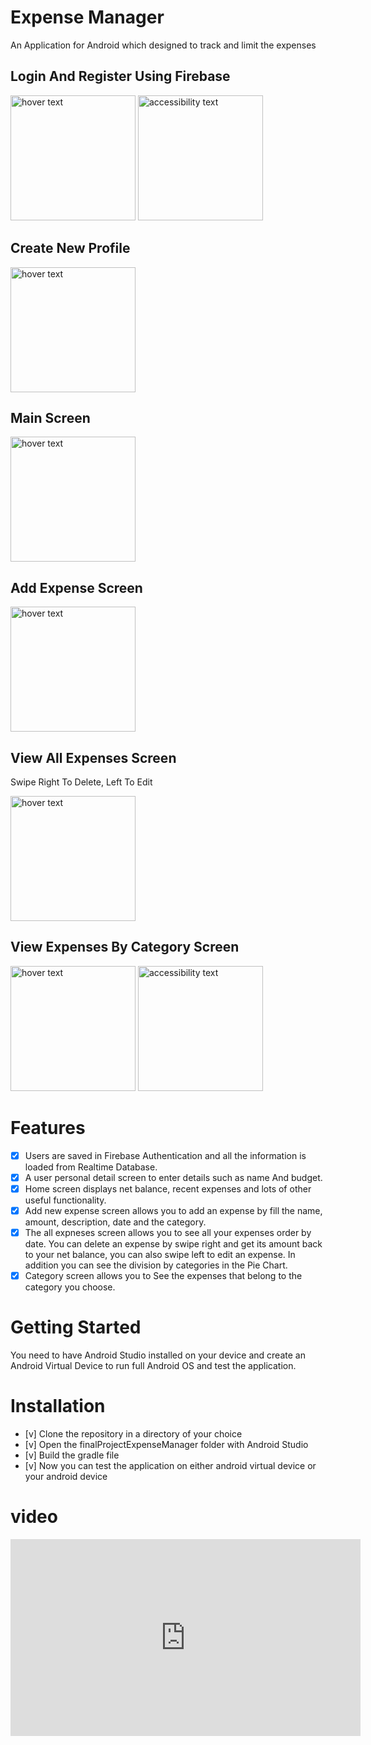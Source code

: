 # Expense Manager
 An Application for Android which designed to track and limit the expenses


  ## Login And Register Using Firebase
<p align="left">
  <img src="https://github.com/barmizrahi/finalProjectExpenseManager/blob/master/images/start.jpeg" width="200" title="hover text">
  <img src="https://github.com/barmizrahi/finalProjectExpenseManager/blob/master/images/sign%20in.jpeg" width="200" alt="accessibility text">
</p>

  ## Create New Profile
  <p align="left">
    <img src="https://github.com/barmizrahi/finalProjectExpenseManager/blob/master/images/personal.jpeg" width="200" title="hover text">
 </p>


  ## Main Screen
  <p align="left">
    <img src="https://github.com/barmizrahi/finalProjectExpenseManager/blob/master/images/main.jpeg" width="200" title="hover text">
 </p>


  ## Add Expense Screen
  <p align="left">
    <img src="https://github.com/barmizrahi/finalProjectExpenseManager/blob/master/images/add%20expense.jpeg" width="200" title="hover text">
 </p>

  ## View All Expenses Screen
  <t align="left"> 
   Swipe Right To Delete, Left To Edit
 </t>
  <p align="left">
    <img src="https://github.com/barmizrahi/finalProjectExpenseManager/blob/master/images/all%20expenses.jpeg" width="200" title="hover text">
 </p>


  ## View Expenses By Category Screen
  <p align="left">
    <img src="https://github.com/barmizrahi/finalProjectExpenseManager/blob/master/images/view%20all%20catagory.jpeg" width="200" title="hover text">
    <img src="https://github.com/barmizrahi/finalProjectExpenseManager/blob/master/images/view%20expense%20by%20catagory.jpeg" width="200" alt="accessibility text">
   </p>


# Features

 - [x]  Users are saved in Firebase Authentication and all the information is loaded from Realtime Database.
 - [x]  A user personal detail screen to enter details such as name And budget.  
 - [x]  Home screen displays net balance, recent expenses and lots of other useful functionality.
 - [x]  Add new expense screen allows you to add an expense by fill the name, amount, description, date and the category. 
 - [x]  The all expneses screen allows you to see all your expenses order by date. You can delete an expense by swipe right and get its amount back to your net balance, you can also swipe left to edit an expense. In addition you can see the division by categories in the Pie Chart.
 - [x]  Category screen allows you to See the expenses that belong to the category you choose.

# Getting Started
   You need to have Android Studio installed on your device and create an Android Virtual Device to run full Android OS and test the application.
 
# Installation

  - [v] Clone the repository in a directory of your choice
  - [v] Open the finalProjectExpenseManager folder with Android Studio
  - [v] Build the gradle file
  - [v] Now you can test the application on either android virtual device or your android device
  
 # video
 
 <iframe width="560" height="315" src="https://www.youtube.com/embed/ZmFPu_dvVN0" title="YouTube video player" frameborder="0" allow="accelerometer; autoplay; clipboard-write; encrypted-media; gyroscope; picture-in-picture" allowfullscreen></iframe>
